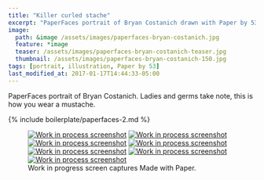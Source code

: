```yaml
---
title: "Killer curled stache"
excerpt: "PaperFaces portrait of Bryan Costanich drawn with Paper by 53 on an iPad."
image: 
  path: &image /assets/images/paperfaces-bryan-costanich.jpg 
  feature: *image
  teaser: /assets/images/paperfaces-bryan-costanich-teaser.jpg
  thumbnail: /assets/images/paperfaces-bryan-costanich-150.jpg
tags: [portrait, illustration, Paper by 53]
last_modified_at: 2017-01-17T14:44:33-05:00
---
```


PaperFaces portrait of Bryan Costanich. Ladies and germs take note, this is how you wear a mustache.

{% include boilerplate/paperfaces-2.md %}

<figure class="third">
  <a href="/assets/images/paperfaces-bryan-costanich-process-1-lg.jpg"><img src="/assets/images/paperfaces-bryan-costanich-process-1-600.jpg" alt="Work in process screenshot"></a>
  <a href="/assets/images/paperfaces-bryan-costanich-process-2-lg.jpg"><img src="/assets/images/paperfaces-bryan-costanich-process-2-600.jpg" alt="Work in process screenshot"></a>
  <a href="/assets/images/paperfaces-bryan-costanich-process-3-lg.jpg"><img src="/assets/images/paperfaces-bryan-costanich-process-3-600.jpg" alt="Work in process screenshot"></a>
  <a href="/assets/images/paperfaces-bryan-costanich-process-4-lg.jpg"><img src="/assets/images/paperfaces-bryan-costanich-process-4-600.jpg" alt="Work in process screenshot"></a>
  <a href="/assets/images/paperfaces-bryan-costanich-process-5-lg.jpg"><img src="/assets/images/paperfaces-bryan-costanich-process-5-600.jpg" alt="Work in process screenshot"></a>
  <a href="/assets/images/paperfaces-bryan-costanich-process-6-lg.jpg"><img src="/assets/images/paperfaces-bryan-costanich-process-6-600.jpg" alt="Work in process screenshot"></a>
  <a href="/assets/images/paperfaces-bryan-costanich-process-7-lg.jpg"><img src="/assets/images/paperfaces-bryan-costanich-process-7-600.jpg" alt="Work in process screenshot"></a>
  <figcaption>Work in progress screen captures Made with Paper.</figcaption>
</figure>
